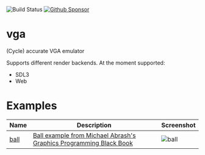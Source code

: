 ![Build Status](https://github.com/Ragnaroek/vga/actions/workflows/rust.yml/badge.svg)
[![Github Sponsor](https://img.shields.io/static/v1?label=Sponsor&message=%E2%9D%A4&logo=GitHub&link=https://github.com/sponsors/Ragnaroek)](https://github.com/sponsors/Ragnaroek)

# vga
(Cycle) accurate VGA emulator

Supports different render backends. At the moment supported:
* SDL3
* Web

# Examples

| Name                 | Description                                                           | Screenshot                                                                                                                                |
|----------------------|-----------------------------------------------------------------------|-------------------------------------------------------------------------------------------------------------------------------------------|
|[ball](examples/ball)       | [Ball example from Michael Abrash's Graphics Programming Black Book](https://github.com/jagregory/abrash-black-book/blob/master/src/chapter-23.md)                                         |![ball](https://ragnaroek.github.io/vga-emu/examples/ball/example.png)              |
